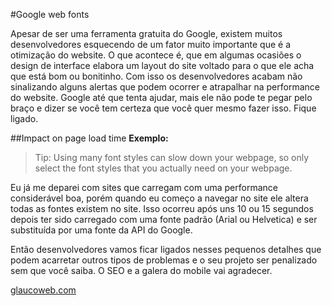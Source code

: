 #Google web fonts

Apesar de ser uma ferramenta gratuita do Google, existem muitos desenvolvedores esquecendo de um fator muito importante que é a otimização do website. O que acontece é, que em algumas ocasiões o design de interface elabora um layout do site voltado para o que ele acha que está bom ou bonitinho. Com isso os  desenvolvedores acabam não sinalizando alguns alertas que podem ocorrer e atrapalhar na performance do website.
Google até que tenta ajudar, mais ele não pode te pegar pelo braço e dizer se você tem certeza que você quer mesmo fazer isso. Fique ligado.

##Impact on page load time
**Exemplo:**

>Tip: Using many font styles can slow down your webpage, so only select the font styles that you actually need on your webpage.


Eu já me deparei com sites que carregam com uma performance considerável boa, porém quando eu começo a navegar no site ele altera todas as fontes existem no site. Isso ocorreu após uns 10 ou 15 segundos depois ter sido carregado com uma fonte padrão (Arial ou Helvetica) e ser substituída por uma fonte da API do Google.



Então desenvolvedores vamos ficar ligados nesses pequenos detalhes que podem acarretar outros tipos de problemas e o seu projeto ser penalizado sem que você saiba. O SEO e a galera do mobile vai agradecer.

[glaucoweb.com](http://glaucoweb.com)